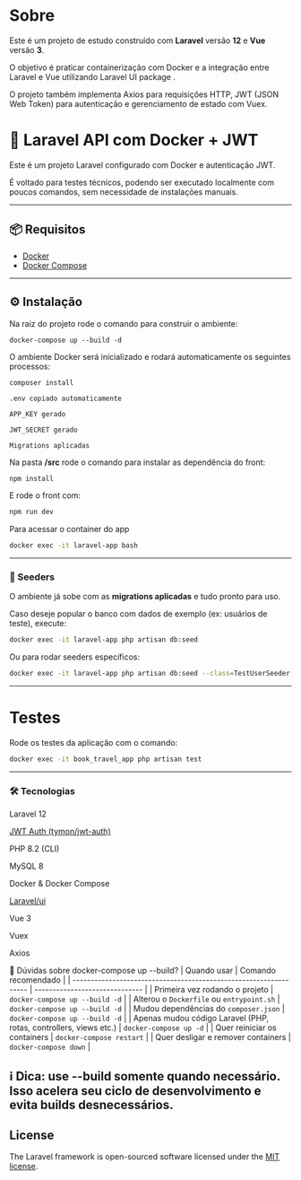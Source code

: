 # Sobre
Este é um projeto de estudo construído com **Laravel** versão **12** e **Vue** versão **3**.

O objetivo é praticar containerização com Docker e a integração entre Laravel e Vue utilizando Laravel UI package .

O projeto também implementa Axios para requisições HTTP, JWT (JSON Web Token) para autenticação e gerenciamento de estado com Vuex.

# 🚀 Laravel API com Docker + JWT

Este é um projeto Laravel configurado com Docker e autenticação JWT.

É voltado para testes técnicos, podendo ser executado localmente com poucos comandos, sem necessidade de instalações manuais.

---
## 📦 Requisitos

- [Docker](https://www.docker.com/)
- [Docker Compose](https://docs.docker.com/compose/)

---

## ⚙️ Instalação

Na raiz do projeto rode o comando para construir o ambiente:

```
docker-compose up --build -d
```

O ambiente Docker será inicializado e rodará automaticamente os seguintes processos:

```
composer install

.env copiado automaticamente

APP_KEY gerado

JWT_SECRET gerado

Migrations aplicadas
```

Na pasta **/src** rode o comando para instalar as dependência do front:
```bash
npm install
```

E rode o front com:
```bash
npm run dev
```

Para acessar o container do app
```bash
docker exec -it laravel-app bash
```
---
### 🌱 Seeders

O ambiente já sobe com as **migrations aplicadas** e tudo pronto para uso.

Caso deseje popular o banco com dados de exemplo (ex: usuários de teste), execute:

```bash
docker exec -it laravel-app php artisan db:seed
```

Ou para rodar seeders específicos:

```bash
docker exec -it laravel-app php artisan db:seed --class=TestUserSeeder
```
---
# Testes
Rode os testes da aplicação com o comando:

```bash
docker exec -it book_travel_app php artisan test
```
---
### 🛠 Tecnologias
Laravel 12

[JWT Auth (tymon/jwt-auth)](https://github.com/tymondesigns/jwt-auth)

PHP 8.2 (CLI)

MySQL 8

Docker & Docker Compose

[Laravel/ui](https://github.com/laravel/ui)

Vue 3

Vuex

Axios

🐳 Dúvidas sobre docker-compose up --build?
| Quando usar                                                       | Comando recomendado            |
| ----------------------------------------------------------------- | ------------------------------ |
| Primeira vez rodando o projeto                                    | `docker-compose up --build -d` |
| Alterou o `Dockerfile` ou `entrypoint.sh`                         | `docker-compose up --build -d` |
| Mudou dependências do `composer.json`                             | `docker-compose up --build -d` |
| Apenas mudou código Laravel (PHP, rotas, controllers, views etc.) | `docker-compose up -d`         |
| Quer reiniciar os containers                                      | `docker-compose restart`       |
| Quer desligar e remover containers                                | `docker-compose down`          |

ℹ️ Dica: use --build somente quando necessário. Isso acelera seu ciclo de desenvolvimento e evita builds desnecessários.
---

## License

The Laravel framework is open-sourced software licensed under the [MIT license](https://opensource.org/licenses/MIT).